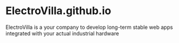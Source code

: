 # ElectroVilla.github.io
ElectroVilla is a your company to develop long-term stable web apps integrated with your actual industrial hardware 
